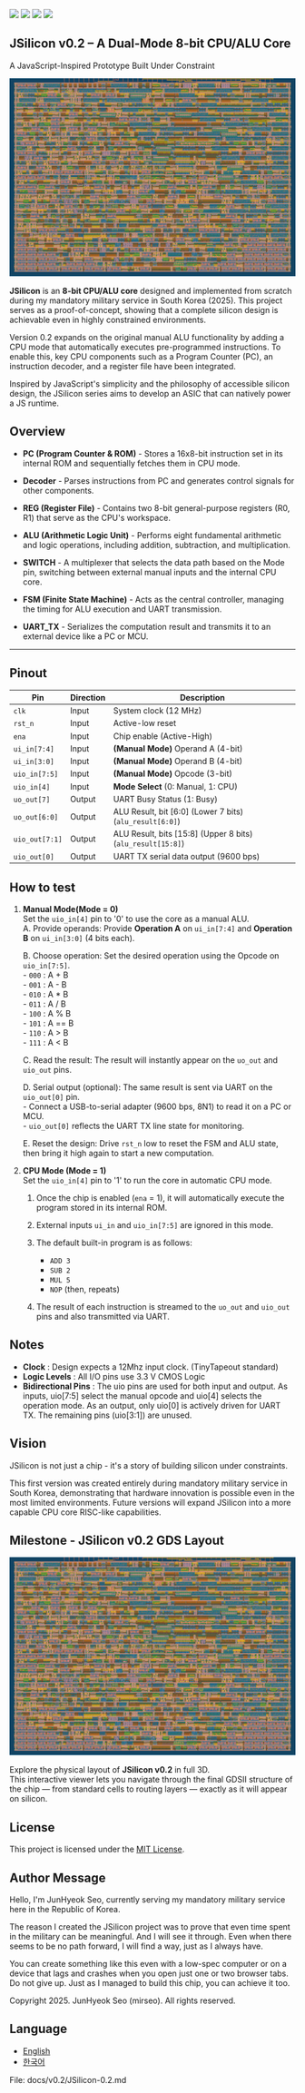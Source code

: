 ![](../../workflows/gds/badge.svg) ![](../../workflows/docs/badge.svg) ![](../../workflows/test/badge.svg) ![](../../workflows/fpga/badge.svg)

<!---

This file is used to generate your project datasheet. Please fill in the information below and delete any unused
sections.

You can also include images in this folder and reference them in the markdown. Each image must be less than
512 kb in size, and the combined size of all images must be less than 1 MB.
-->

<!-- gds render image -->
<!-- ![JSilicon Render Image](./image/gds_render.png) -->

## JSilicon v0.2 – A Dual-Mode 8-bit CPU/ALU Core
A JavaScript-Inspired Prototype Built Under Constraint  

![JSilicon Render Image](./image/gds_render.png)

**JSilicon** is an **8-bit CPU/ALU core** designed and implemented from scratch during my mandatory military service in South Korea (2025). This project serves as a proof-of-concept, showing that a complete silicon design is achievable even in highly constrained environments.  

Version 0.2 expands on the original manual ALU functionality by adding a CPU mode that automatically executes pre-programmed instructions. To enable this, key CPU components such as a Program Counter (PC), an instruction decoder, and a register file have been integrated.  

Inspired by JavaScript's simplicity and the philosophy of accessible silicon design, the JSilicon series aims to develop an ASIC that can natively power a JS runtime.  

## Overview  
- **PC (Program Counter & ROM)** - Stores a 16x8-bit instruction set in its internal ROM and sequentially fetches them in CPU mode.  

- **Decoder** - Parses instructions from PC and generates control signals for other components.  

- **REG (Register File)** - Contains two 8-bit general-purpose registers (R0, R1) that serve as the CPU's workspace.  

- **ALU (Arithmetic Logic Unit)** -  Performs eight fundamental arithmetic and logic operations, including addition, subtraction, and multiplication.  

- **SWITCH** - A multiplexer that selects the data path based on the Mode pin, switching between external manual inputs and the internal CPU core.  

- **FSM (Finite State Machine)** - Acts as the central controller, managing the timing for ALU execution and UART transmission.  

- **UART_TX** - Serializes the computation result and transmits it to an external device like a PC or MCU.  

---

## Pinout
| Pin | Direction | Description |
|---|---|---|
| `clk` | Input | System clock (12 MHz) |
| `rst_n` | Input | Active-low reset |
| `ena` | Input | Chip enable (Active-High) |
| `ui_in[7:4]` | Input | **(Manual Mode)** Operand A (4-bit) |
| `ui_in[3:0]` | Input | **(Manual Mode)** Operand B (4-bit) |
| `uio_in[7:5]`| Input | **(Manual Mode)** Opcode (3-bit) |
| `uio_in[4]` | Input | **Mode Select** (0: Manual, 1: CPU) |
| `uo_out[7]` | Output | UART Busy Status (1: Busy) |
| `uo_out[6:0]` | Output | ALU Result, bit [6:0] (Lower 7 bits) (`alu_result[6:0]`) |
| `uio_out[7:1]`| Output | ALU Result, bits [15:8] (Upper 8 bits) (`alu_result[15:8]`) |
| `uio_out[0]` | Output | UART TX serial data output (9600 bps) |

## How to test
1. **Manual Mode(Mode = 0)**  
   Set the `uio_in[4]` pin to '0' to use the core as a manual ALU.  
   A. Provide operands: Provide **Operation A** on `ui_in[7:4]` and **Operation B** on `ui_in[3:0]` (4 bits each).  

   B. Choose operation: Set the desired operation using the Opcode on `uio_in[7:5]`.  
         - `000` : A + B  
         - `001` : A - B  
         - `010` : A * B  
         - `011` : A / B  
         - `100` : A % B  
         - `101` : A == B  
         - `110` : A > B  
         - `111` : A < B  

   C. Read the result: The result will instantly appear on the `uo_out` and `uio_out` pins.   

   D. Serial output (optional): The same result is sent via UART on the `uio_out[0]` pin.  
         - Connect a USB-to-serial adapter (9600 bps, 8N1) to read it on a PC or MCU.  
         - `uio_out[0]` reflects the UART TX line state for monitoring.  

   E. Reset the design: Drive `rst_n` low to reset the FSM and ALU state, then bring it high again to start a new computation.  

2. **CPU Mode (Mode = 1)**  
   Set the `uio_in[4]` pin to '1' to run the core in automatic CPU mode.  

      1. Once the chip is enabled (`ena` = 1), it will automatically execute the program stored in its internal ROM.  

      2. External inputs `ui_in` and `uio_in[7:5]` are ignored in this mode.  

      3. The default built-in program is as follows:  
         - `ADD 3`
         - `SUB 2`
         - `MUL 5`
         - `NOP`  (then, repeats)  

      4. The result of each instruction is streamed to the `uo_out` and `uio_out` pins and also transmitted via UART.  

## Notes

- **Clock** : Design expects a 12Mhz input clock. (TinyTapeout standard)
- **Logic Levels** : All I/O pins use 3.3 V CMOS Logic
- **Bidirectional Pins** : The uio pins are used for both input and output. As inputs, uio[7:5] select the manual opcode and uio[4] selects the operation mode. As an output, only uio[0] is actively driven for UART TX. The remaining pins (uio[3:1]) are unused.  

## Vision
JSilicon is not just a chip - it's a story of building silicon under constraints.  

This first version was created entirely during mandatory military service in South Korea, demonstrating that hardware innovation is possible even in the most limited environments. Future versions will expand JSilicon into a more capable CPU core RISC-like capabilities.

## Milestone - JSilicon v0.2 GDS Layout
![JSilicon GDS Layout](./image/gds_render.png)  

Explore the physical layout of **JSilicon v0.2** in full 3D.  
This interactive viewer lets you navigate through the final GDSII structure of the chip — from standard cells to routing layers — exactly as it will appear on silicon.    

## License
This project is licensed under the [MIT License](https://opensource.org/license/mit/).  

## Author Message
Hello, I'm JunHyeok Seo, currently serving my mandatory military service here in the Republic of Korea.

The reason I created the JSilicon project was to prove that even time spent in the military can be meaningful. And I will see it through. Even when there seems to be no path forward, I will find a way, just as I always have.

You can create something like this even with a low-spec computer or on a device that lags and crashes when you open just one or two browser tabs. Do not give up. Just as I managed to build this chip, you can achieve it too.

Copyright 2025. JunHyeok Seo (mirseo). All rights reserved.  

## Language
- [English](./README.md)
- [한국어](./docs/README_ko.md)

File: docs/v0.2/JSilicon-0.2.md  